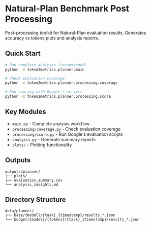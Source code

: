 # Natural-Plan Benchmark Post Processing

Post-processing toolkit for Natural-Plan evaluation results. Generates accuracy vs tokens plots and analysis reports.

## Quick Start

```bash
# Run complete analysis (recommended)
python -m token2metrics.planner.main

# Check evaluation coverage
python -m token2metrics.planner.processing.coverage

# Run scoring with Google's scripts
python -m token2metrics.planner.processing.score
```

## Key Modules

- `main.py` - Complete analysis workflow
- `processing/coverage.py` - Check evaluation coverage
- `processing/score.py` - Run Google's evaluation scripts
- `analysis.py` - Generate summary reports
- `plots/` - Plotting functionality

## Outputs

```
outputs/planner/
├── plots/
├── evaluation_summary.csv
└── analysis_insights.md
```

## Directory Structure

```
data/planner/
├── base/{model}/{task}_{timestamp}/results_*.json
└── budget/{model}/{tokens}/{task}_{timestamp}/results_*.json
```